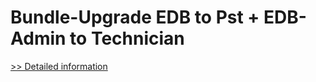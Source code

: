 # Bundle-Upgrade EDB to Pst + EDB-Admin to Technician
[>> Detailed information](https://secure.element5.com/esales/product.html?productid=300659963&affiliateid=200057808)